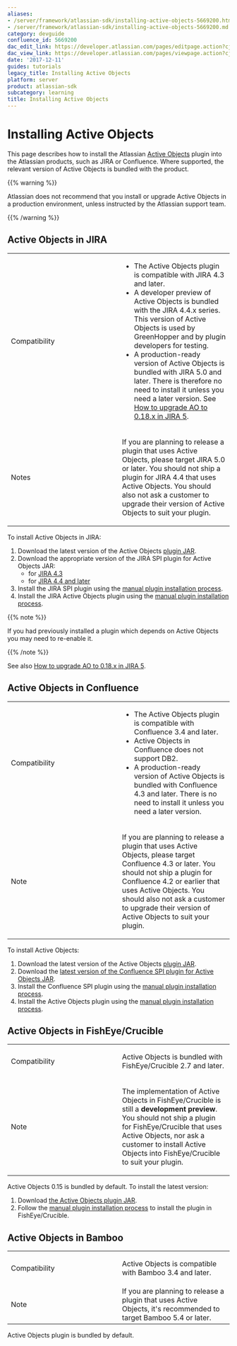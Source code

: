 ```yaml
---
aliases:
- /server/framework/atlassian-sdk/installing-active-objects-5669200.html
- /server/framework/atlassian-sdk/installing-active-objects-5669200.md
category: devguide
confluence_id: 5669200
dac_edit_link: https://developer.atlassian.com/pages/editpage.action?cjm=wozere&pageId=5669200
dac_view_link: https://developer.atlassian.com/pages/viewpage.action?cjm=wozere&pageId=5669200
date: '2017-12-11'
guides: tutorials
legacy_title: Installing Active Objects
platform: server
product: atlassian-sdk
subcategory: learning
title: Installing Active Objects
---
```

# Installing Active Objects

This page describes how to install the Atlassian [Active Objects](https://developer.atlassian.com/display/AO/Active+Objects) plugin into the Atlassian products, such as JIRA or Confluence. Where supported, the relevant version of Active Objects is bundled with the product.

{{% warning %}}

Atlassian does not recommend that you install or upgrade Active Objects in a production environment, unless instructed by the Atlassian support team.

{{% /warning %}}

## Active Objects in JIRA

<table>
<colgroup>
<col style="width: 50%" />
<col style="width: 50%" />
</colgroup>
<tbody>
<tr class="odd">
<td><p>Compatibility</p></td>
<td><ul>
<li>The Active Objects plugin is compatible with JIRA 4.3 and later.</li>
<li>A developer preview of Active Objects is bundled with the JIRA 4.4.x series. This version of Active Objects is used by GreenHopper and by plugin developers for testing.</li>
<li>A production-ready version of Active Objects is bundled with JIRA 5.0 and later. There is therefore no need to install it unless you need a later version. See <a href="/server/framework/atlassian-sdk/how-to-upgrade-ao-to-0-18-x-in-jira-5">How to upgrade AO to 0.18.x in JIRA 5</a>.</li>
</ul></td>
</tr>
<tr class="even">
<td><p>Notes</p></td>
<td><p>If you are planning to release a plugin that uses Active Objects, please target JIRA 5.0 or later. You should not ship a plugin for JIRA 4.4 that uses Active Objects. You should also not ask a customer to upgrade their version of Active Objects to suit your plugin.</p></td>
</tr>
</tbody>
</table>

To install Active Objects in JIRA:

1.  Download the latest version of the Active Objects <a href="https://maven.atlassian.com/content/repositories/atlassian-public/com/atlassian/activeobjects/activeobjects-plugin/" class="external-link">plugin JAR</a>.
2.  Download the appropriate version of the JIRA SPI plugin for Active Objects JAR:
    -   for <a href="https://maven.atlassian.com/content/repositories/atlassian-public/com/atlassian/activeobjects/activeobjects-jira43-spi" class="external-link">JIRA 4.3</a>
    -   for <a href="https://maven.atlassian.com/content/repositories/atlassian-public/com/atlassian/activeobjects/activeobjects-jira-spi/" class="external-link">JIRA 4.4 and later</a>
3.  Install the JIRA SPI plugin using the <a href="http://confluence.atlassian.com/display/JIRA043/Managing+JIRA%27s+Plugins#ManagingJIRA%27sPlugins-Installingyourownplugin" class="external-link">manual plugin installation process</a>.
4.  Install the JIRA Active Objects plugin using the <a href="http://confluence.atlassian.com/display/JIRA043/Managing+JIRA%27s+Plugins#ManagingJIRA%27sPlugins-Installingyourownplugin" class="external-link">manual plugin installation process</a>.

{{% note %}}

If you had previously installed a plugin which depends on Active Objects you may need to re-enable it.

{{% /note %}}

See also [How to upgrade AO to 0.18.x in JIRA 5](/server/framework/atlassian-sdk/how-to-upgrade-ao-to-0-18-x-in-jira-5).

## Active Objects in Confluence

<table>
<colgroup>
<col style="width: 50%" />
<col style="width: 50%" />
</colgroup>
<tbody>
<tr class="odd">
<td><p>Compatibility</p></td>
<td><ul>
<li>The Active Objects plugin is compatible with Confluence 3.4 and later.</li>
<li>Active Objects in Confluence does not support DB2.</li>
<li>A production-ready version of Active Objects is bundled with Confluence 4.3 and later. There is no need to install it unless you need a later version.</li>
</ul></td>
</tr>
<tr class="even">
<td><p>Note</p></td>
<td><p>If you are planning to release a plugin that uses Active Objects, please target Confluence 4.3 or later. You should not ship a plugin for Confluence 4.2 or earlier that uses Active Objects. You should also not ask a customer to upgrade their version of Active Objects to suit your plugin.</p></td>
</tr>
</tbody>
</table>

To install Active Objects:

1.  Download the latest version of the Active Objects <a href="https://maven.atlassian.com/content/repositories/atlassian-public/com/atlassian/activeobjects/activeobjects-plugin/" class="external-link">plugin JAR</a>.
2.  Download the <a href="https://maven.atlassian.com/content/repositories/atlassian-public/com/atlassian/activeobjects/activeobjects-confluence-spi" class="external-link">latest version of the Confluence SPI plugin for Active Objects JAR</a>.
3.  Install the Confluence SPI plugin using the <a href="http://confluence.atlassian.com/display/DOC/Installing+a+Plugin#InstallingaPlugin-Uploadingyourownplugin" class="external-link">manual plugin installation process</a>.
4.  Install the Active Objects plugin using the <a href="http://confluence.atlassian.com/display/DOC/Installing+a+Plugin#InstallingaPlugin-Uploadingyourownplugin" class="external-link">manual plugin installation process</a>.

## Active Objects in FishEye/Crucible

<table>
<colgroup>
<col style="width: 50%" />
<col style="width: 50%" />
</colgroup>
<tbody>
<tr class="odd">
<td><p>Compatibility</p></td>
<td><p>Active Objects is bundled with FishEye/Crucible 2.7 and later.</p></td>
</tr>
<tr class="even">
<td><p>Note</p></td>
<td><p>The implementation of Active Objects in FishEye/Crucible is still a <strong>development preview</strong>. You should not ship a plugin for FishEye/Crucible that uses Active Objects, nor ask a customer to install Active Objects into FishEye/Crucible to suit your plugin.</p></td>
</tr>
</tbody>
</table>

Active Objects 0.15 is bundled by default. To install the latest version:

1.  Download <a href="https://maven.atlassian.com/content/repositories/atlassian-public/com/atlassian/activeobjects/activeobjects-plugin/" class="external-link">the Active Objects plugin JAR</a>.
2.  Follow the <a href="http://confluence.atlassian.com/display/FISHEYE/Installing+a+Plugin" class="external-link">manual plugin installation process</a> to install the plugin in FishEye/Crucible.

## Active Objects in Bamboo

<table>
<colgroup>
<col style="width: 50%" />
<col style="width: 50%" />
</colgroup>
<tbody>
<tr class="odd">
<td><p>Compatibility</p></td>
<td><p>Active Objects is compatible with Bamboo 3.4 and later.</p></td>
</tr>
<tr class="even">
<td>Note</td>
<td>If you are planning to release a plugin that uses Active Objects, it's recommended to target Bamboo 5.4 or later.</td>
</tr>
</tbody>
</table>

Active Objects plugin is bundled by default.





































































































































































































































































































































































































